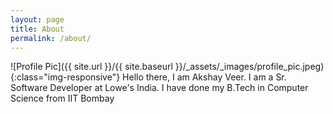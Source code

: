 ```yaml
---
layout: page
title: About
permalink: /about/
---
```


![Profile Pic]({{ site.url }}/{{ site.baseurl }}/_assets/_images/profile_pic.jpeg){:class="img-responsive"}
Hello there, I am Akshay Veer. 
I am a Sr. Software Developer at Lowe's India. I have done my B.Tech in Computer Science from IIT Bombay
